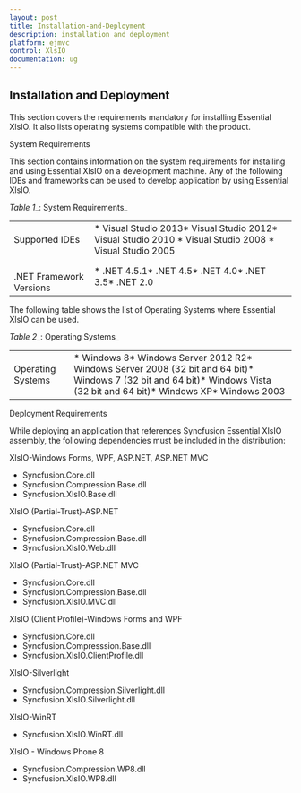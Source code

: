 ```yaml
---
layout: post
title: Installation-and-Deployment
description: installation and deployment
platform: ejmvc
control: XlsIO	
documentation: ug
---
```


## Installation and Deployment

This section covers the requirements mandatory for installing Essential XlsIO. It also lists operating systems compatible with the product.

System Requirements

This section contains information on the system requirements for installing and using Essential XlsIO on a development machine. Any of the following IDEs and frameworks can be used to develop application by using Essential XlsIO.

_Table_ _1__: System Requirements_

<table>
<tr>
<td>
Supported IDEs</td><td>
* Visual Studio 2013* Visual Studio 2012* Visual Studio 2010 * Visual Studio 2008 * Visual Studio 2005</td></tr>
<tr>
<td>
<br>.NET Framework Versions</td><td>
* .NET 4.5.1* .NET 4.5* .NET 4.0* .NET 3.5* .NET 2.0</td></tr>
</table>



The following table shows the list of Operating Systems where Essential XlsIO can be used.

_Table_ _2__: Operating Systems_

<table>
<tr>
<td>
Operating Systems</td><td>
* Windows 8* Windows Server 2012 R2* Windows Server 2008 (32 bit and 64 bit)* Windows 7 (32 bit and 64 bit)* Windows Vista (32 bit and 64 bit)* Windows XP* Windows 2003</td></tr>
</table>

Deployment Requirements

While deploying an application that references Syncfusion Essential XlsIO assembly, the following dependencies must be included in the distribution:

XlsIO-Windows Forms, WPF, ASP.NET, ASP.NET MVC

* Syncfusion.Core.dll
* Syncfusion.Compression.Base.dll
* Syncfusion.XlsIO.Base.dll

XlsIO (Partial-Trust)-ASP.NET

* Syncfusion.Core.dll
* Syncfusion.Compression.Base.dll
* Syncfusion.XlsIO.Web.dll

XlsIO (Partial-Trust)-ASP.NET MVC

* Syncfusion.Core.dll
* Syncfusion.Compression.Base.dll
* Syncfusion.XlsIO.MVC.dll

XlsIO (Client Profile)-Windows Forms and WPF

* Syncfusion.Core.dll
* Syncfusion.Compresssion.Base.dll
* Syncfusion.XlsIO.ClientProfile.dll

XlsIO-Silverlight

* Syncfusion.Compression.Silverlight.dll
* Syncfusion.XlsIO.Silverlight.dll

XlsIO-WinRT

* Syncfusion.XlsIO.WinRT.dll

XlsIO - Windows Phone 8

* Syncfusion.Compression.WP8.dll
* Syncfusion.XlsIO.WP8.dll

